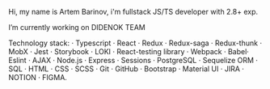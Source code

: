 Hi, my name is Artem Barinov, i'm fullstack JS/TS developer with 2.8+ exp.
<p>I’m currently working on DIDENOK TEAM<p/>

Technology stack: · Typescript · React · Redux · Redux-saga · Redux-thunk · MobX · Jest · Storybook · LOKI · React-testing library · Webpack · Babel· Eslint · AJAX · Node.js · Express · Sessions · PostgreSQL · Sequelize ORM · SQL · HTML · CSS · SCSS · Git · GitHub · Bootstrap · Material UI · JIRA · NOTION · FIGMA.
